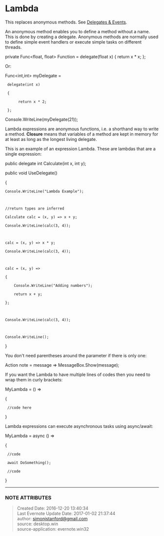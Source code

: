 #  Lambda

This replaces anonymous methods. See [Delegates &
Events](evernote:///view/26944639/s226/c9bc0ffe-9416-4ba6-b0c9-a58b3ad700fa/c9bc0ffe-9416-4ba6-b0c9-a58b3ad700fa/).

  

An anonymous method enables you to define a method without a name. This is
done by creating a delegate. Anonymous methods are normally used to define
simple event handlers or execute simple tasks on different threads.

  

private Func<float, float> Function = delegate(float x) { return x * x; };

  

Or:

  

Func<int,int> myDelegate =

     delegate(int x)

     {

          return x * 2;

     };

Console.WriteLine(myDelegate(21));

  

  

Lambda expressions are anonymous functions, i.e. a shorthand way to write a
method. **Closure**  means that variables of a method are kept in memory for
at least as long as the longest living delegate.

  

This is an example of an expression Lambda. These are lambdas that are a
single expression:

  

public delegate int Calculate(int x, int y);

  

public void UseDelegate()

{

    Console.WriteLine("Lambda Example");

  

    //return types are inferred

    Calculate calc = (x, y) => x + y;

    Console.WriteLine(calc(3, 4));

  

    calc = (x, y) => x * y;

    Console.WriteLine(calc(3, 4));

  

    calc = (x, y) =>

    {

        Console.WriteLine("Adding numbers");

        return x + y;

    };

  

    Console.WriteLine(calc(3, 4));

  

    Console.WriteLine();

}

  

You don't need parentheses around the parameter if there is only one:

  

Action<string> note = message => MessageBox.Show(message);

  

If you want the Lambda to have multiple lines of codes then you need to wrap
them in curly brackets:

  

MyLambda = () =>

{

     //code here

}

  

  

Lambda expressions can execute asynchronous tasks using async/await:

  

MyLambda = async () =>

{

     //code

     await DoSomething();

     //code

}

  


---
### NOTE ATTRIBUTES
>Created Date: 2016-12-20 13:40:34  
>Last Evernote Update Date: 2017-01-02 21:37:44  
>author: simonjstanford@gmail.com  
>source: desktop.win  
>source-application: evernote.win32  
<!--stackedit_data:
eyJoaXN0b3J5IjpbLTE1NzEzODg5ODZdfQ==
-->